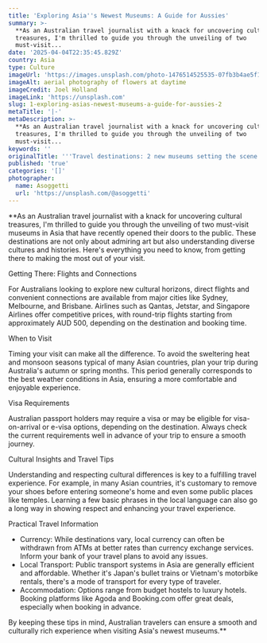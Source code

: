 ```yaml
---
title: 'Exploring Asia''s Newest Museums: A Guide for Aussies'
summary: >-
  **As an Australian travel journalist with a knack for uncovering cultural
  treasures, I'm thrilled to guide you through the unveiling of two
  must-visit...
date: '2025-04-04T22:35:45.829Z'
country: Asia
type: Culture
imageUrl: 'https://images.unsplash.com/photo-1476514525535-07fb3b4ae5f1'
imageAlt: aerial photography of flowers at daytime
imageCredit: Joel Holland
imageLink: 'https://unsplash.com'
slug: 1-exploring-asias-newest-museums-a-guide-for-aussies-2
metaTitle: '|-'
metaDescription: >-
  **As an Australian travel journalist with a knack for uncovering cultural
  treasures, I'm thrilled to guide you through the unveiling of two
  must-visit...
keywords: ''
originalTitle: '''Travel destinations: 2 new museums setting the scene in Asia - ArtsHub'''
published: 'true'
categories: '[]'
photographer:
  name: Asoggetti
  url: 'https://unsplash.com/@asoggetti'
---
```







**As an Australian travel journalist with a knack for uncovering cultural treasures, I'm thrilled to guide you through the unveiling of two must-visit museums in Asia that have recently opened their doors to the public. These destinations are not only about admiring art but also understanding diverse cultures and histories. Here's everything you need to know, from getting there to making the most out of your visit.

Getting There: Flights and Connections

For Australians looking to explore new cultural horizons, direct flights and convenient connections are available from major cities like Sydney, Melbourne, and Brisbane. Airlines such as Qantas, Jetstar, and Singapore Airlines offer competitive prices, with round-trip flights starting from approximately AUD 500, depending on the destination and booking time.

When to Visit

Timing your visit can make all the difference. To avoid the sweltering heat and monsoon seasons typical of many Asian countries, plan your trip during Australia's autumn or spring months. This period generally corresponds to the best weather conditions in Asia, ensuring a more comfortable and enjoyable experience.

Visa Requirements

Australian passport holders may require a visa or may be eligible for visa-on-arrival or e-visa options, depending on the destination. Always check the current requirements well in advance of your trip to ensure a smooth journey.

Cultural Insights and Travel Tips

Understanding and respecting cultural differences is key to a fulfilling travel experience. For example, in many Asian countries, it's customary to remove your shoes before entering someone's home and even some public places like temples. Learning a few basic phrases in the local language can also go a long way in showing respect and enhancing your travel experience.

Practical Travel Information

- Currency: While destinations vary, local currency can often be withdrawn from ATMs at better rates than currency exchange services. Inform your bank of your travel plans to avoid any issues.
- Local Transport: Public transport systems in Asia are generally efficient and affordable. Whether it's Japan's bullet trains or Vietnam's motorbike rentals, there's a mode of transport for every type of traveler.
- Accommodation: Options range from budget hostels to luxury hotels. Booking platforms like Agoda and Booking.com offer great deals, especially when booking in advance.

By keeping these tips in mind, Australian travelers can ensure a smooth and culturally rich experience when visiting Asia's newest museums.**

